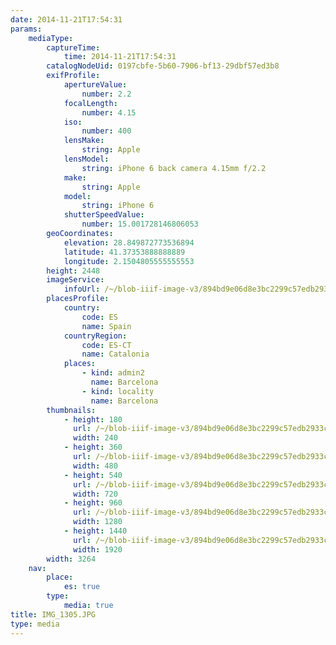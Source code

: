 ```yaml
---
date: 2014-11-21T17:54:31
params:
    mediaType:
        captureTime:
            time: 2014-11-21T17:54:31
        catalogNodeUid: 0197cbfe-5b60-7906-bf13-29dbf57ed3b8
        exifProfile:
            apertureValue:
                number: 2.2
            focalLength:
                number: 4.15
            iso:
                number: 400
            lensMake:
                string: Apple
            lensModel:
                string: iPhone 6 back camera 4.15mm f/2.2
            make:
                string: Apple
            model:
                string: iPhone 6
            shutterSpeedValue:
                number: 15.001728146806053
        geoCoordinates:
            elevation: 28.849872773536894
            latitude: 41.37353888888889
            longitude: 2.1504805555555553
        height: 2448
        imageService:
            infoUrl: /~/blob-iiif-image-v3/894bd9e06d8e3bc2299c57edb2933c4a784a14ff46a4520c016489c16e6f889a/info.json
        placesProfile:
            country:
                code: ES
                name: Spain
            countryRegion:
                code: ES-CT
                name: Catalonia
            places:
                - kind: admin2
                  name: Barcelona
                - kind: locality
                  name: Barcelona
        thumbnails:
            - height: 180
              url: /~/blob-iiif-image-v3/894bd9e06d8e3bc2299c57edb2933c4a784a14ff46a4520c016489c16e6f889a/full/240%2C180/0/default.jpg
              width: 240
            - height: 360
              url: /~/blob-iiif-image-v3/894bd9e06d8e3bc2299c57edb2933c4a784a14ff46a4520c016489c16e6f889a/full/480%2C360/0/default.jpg
              width: 480
            - height: 540
              url: /~/blob-iiif-image-v3/894bd9e06d8e3bc2299c57edb2933c4a784a14ff46a4520c016489c16e6f889a/full/720%2C540/0/default.jpg
              width: 720
            - height: 960
              url: /~/blob-iiif-image-v3/894bd9e06d8e3bc2299c57edb2933c4a784a14ff46a4520c016489c16e6f889a/full/1280%2C960/0/default.jpg
              width: 1280
            - height: 1440
              url: /~/blob-iiif-image-v3/894bd9e06d8e3bc2299c57edb2933c4a784a14ff46a4520c016489c16e6f889a/full/1920%2C1440/0/default.jpg
              width: 1920
        width: 3264
    nav:
        place:
            es: true
        type:
            media: true
title: IMG_1305.JPG
type: media
---
```

